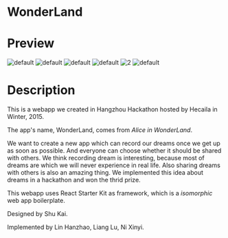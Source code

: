 WonderLand
===

# Preview
![default](https://cloud.githubusercontent.com/assets/6753092/11337554/db6dee12-9228-11e5-9399-562eb82a9ddc.png)
![default](https://cloud.githubusercontent.com/assets/6753092/11337562/e5d59670-9228-11e5-8971-0b4517a69d7f.png)
![default](https://cloud.githubusercontent.com/assets/6753092/11337560/e20c8c1a-9228-11e5-9860-786958cb367b.png)
![default](https://cloud.githubusercontent.com/assets/6753092/11337565/e815525e-9228-11e5-9eb6-bf84c177850c.png)
![2](https://cloud.githubusercontent.com/assets/6753092/11337567/e8f6543e-9228-11e5-958d-c644b24676f2.png)
![default](https://cloud.githubusercontent.com/assets/6753092/11337570/ea23139c-9228-11e5-9327-428a02087944.png)

# Description

This is a webapp we created in Hangzhou Hackathon hosted by Hecaila in Winter, 2015.

The app's name, WonderLand, comes from *Alice in WonderLand*.

We want to create a new app which can record our dreams once we get up as soon as possible. And everyone can choose whether it should be shared with others. We think recording dream is interesting, because most of dreams are which we will never experience in real life. Also sharing dreams with others is also an amazing thing. We implemented this idea about dreams in a hackathon and won the thrid prize.

This webapp uses React Starter Kit as framework, which is a *isomorphic* web app boilerplate.

Designed by Shu Kai.

Implemented by Lin Hanzhao, Liang Lu, Ni Xinyi.
